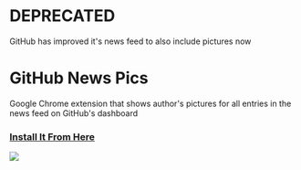 # DEPRECATED
GitHub has improved it's news feed to also include pictures now

# GitHub News Pics
Google Chrome extension that shows author's pictures for all entries in the news feed on GitHub's dashboard

### [Install It From Here](https://chrome.google.com/webstore/detail/github-news-pics/fkdieaaoplknkhnhbfmbacphglmenppg)

![](https://cloud.githubusercontent.com/assets/11520795/22998679/79690376-f3e0-11e6-8623-d96e565e1878.jpg)
